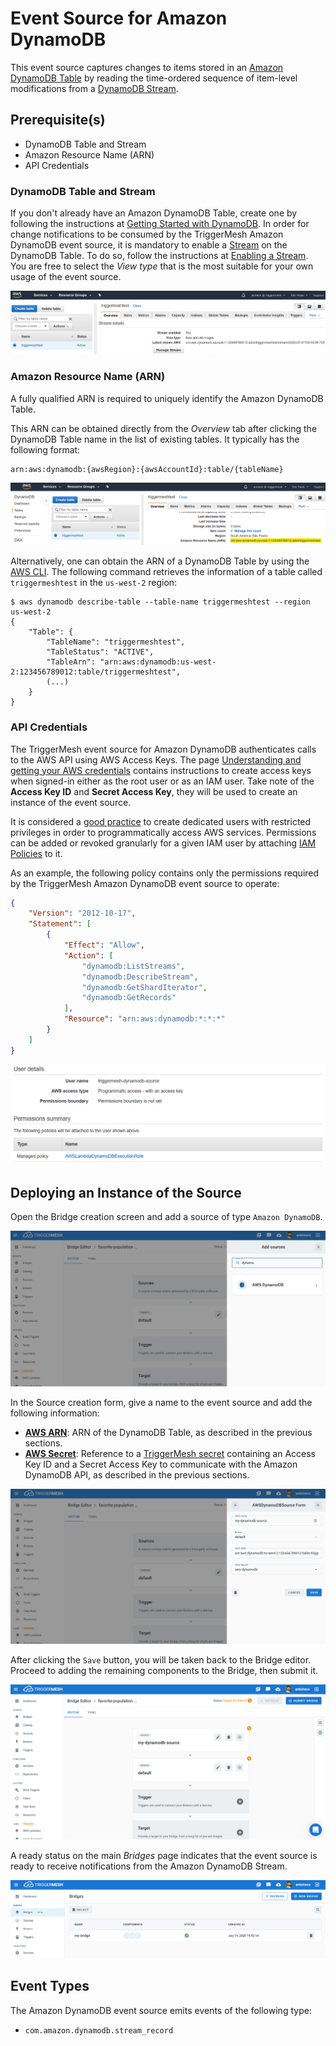 # Event Source for Amazon DynamoDB

This event source captures changes to items stored in an [Amazon DynamoDB Table][ddb-docs] by reading the time-ordered
sequence of item-level modifications from a [DynamoDB Stream][ddb-streams].

## Prerequisite(s)

- DynamoDB Table and Stream
- Amazon Resource Name (ARN)
- API Credentials

### DynamoDB Table and Stream

If you don't already have an Amazon DynamoDB Table, create one by following the instructions at [Getting Started with
DynamoDB][ddb-gettingstarted]. In order for change notifications to be consumed by the TriggerMesh Amazon DynamoDB event
source, it is mandatory to enable a [Stream][ddb-streams] on the DynamoDB Table. To do so, follow the instructions at
[Enabling a Stream][ddb-stream-enable]. You are free to select the _View type_ that is the most suitable for your own
usage of the event source.

![DynamoDB Table](../../assets/images/awsdynamodb-source/table-1.png)

### Amazon Resource Name (ARN)

A fully qualified ARN is required to uniquely identify the Amazon DynamoDB Table.

This ARN can be obtained directly from the _Overview_ tab after clicking the DynamoDB Table name in the list of existing
tables. It typically has the following format:

```
arn:aws:dynamodb:{awsRegion}:{awsAccountId}:table/{tableName}
```

![DynamoDB Table ARN](../../assets/images/awsdynamodb-source/table-2.png)

Alternatively, one can obtain the ARN of a DynamoDB Table by using the [AWS CLI][aws-cli]. The following command
retrieves the information of a table called `triggermeshtest` in the `us-west-2` region:

```console
$ aws dynamodb describe-table --table-name triggermeshtest --region us-west-2
{
    "Table": {
        "TableName": "triggermeshtest",
        "TableStatus": "ACTIVE",
        "TableArn": "arn:aws:dynamodb:us-west-2:123456789012:table/triggermeshtest",
        (...)
    }
}
```

### API Credentials

The TriggerMesh event source for Amazon DynamoDB authenticates calls to the AWS API using AWS Access Keys. The page
[Understanding and getting your AWS credentials][accesskey] contains instructions to create access keys when signed-in
either as the root user or as an IAM user. Take note of the **Access Key ID** and **Secret Access Key**, they will be
used to create an instance of the event source.

It is considered a [good practice][iam-bestpractices] to create dedicated users with restricted privileges in order to
programmatically access AWS services. Permissions can be added or revoked granularly for a given IAM user by attaching
[IAM Policies][iam-policies] to it.

As an example, the following policy contains only the permissions required by the TriggerMesh Amazon DynamoDB event
source to operate:

```json
{
    "Version": "2012-10-17",
    "Statement": [
        {
            "Effect": "Allow",
            "Action": [
                "dynamodb:ListStreams",
                "dynamodb:DescribeStream",
                "dynamodb:GetShardIterator",
                "dynamodb:GetRecords"
            ],
            "Resource": "arn:aws:dynamodb:*:*:*"
        }
    ]
}
```

![Creating an IAM user](../../assets/images/awsdynamodb-source/iam-user-1.png)

## Deploying an Instance of the Source

Open the Bridge creation screen and add a source of type `Amazon DynamoDB`.

![Adding an Amazon DynamoDB source](../../assets/images/awsdynamodb-source/create-bridge-1.png)

In the Source creation form, give a name to the event source and add the following information:

- [**AWS ARN**][arn]: ARN of the DynamoDB Table, as described in the previous sections.
- [**AWS Secret**][accesskey]: Reference to a [TriggerMesh secret][tm-secret] containing an Access Key ID and a Secret
  Access Key to communicate with the Amazon DynamoDB API, as described in the previous sections.

![Amazon DynamoDB source form](../../assets/images/awsdynamodb-source/create-bridge-2.png)

After clicking the `Save` button, you will be taken back to the Bridge editor. Proceed to adding the remaining
components to the Bridge, then submit it.

![Bridge overview](../../assets/images/awsdynamodb-source/create-bridge-3.png)

A ready status on the main _Bridges_ page indicates that the event source is ready to receive notifications from the
Amazon DynamoDB Stream.

![Bridge status](../../assets/images/bridge-status-green.png)

## Event Types

The Amazon DynamoDB event source emits events of the following type:

- `com.amazon.dynamodb.stream_record`

[arn]: https://docs.aws.amazon.com/IAM/latest/UserGuide/list_amazondynamodb.html#amazondynamodb-resources-for-iam-policies
[accesskey]: https://docs.aws.amazon.com/general/latest/gr/aws-sec-cred-types.html#access-keys-and-secret-access-keys
[aws-cli]: https://aws.amazon.com/cli/
[iam-bestpractices]: https://docs.aws.amazon.com/general/latest/gr/aws-access-keys-best-practices.html#iam-user-access-keys
[iam-policies]: https://docs.aws.amazon.com/IAM/latest/UserGuide/access_policies.html

[ddb-docs]: https://docs.aws.amazon.com/amazondynamodb/latest/developerguide/Introduction.html
[ddb-streams]: https://docs.aws.amazon.com/amazondynamodb/latest/developerguide/Streams.html
[ddb-gettingstarted]: https://docs.aws.amazon.com/amazondynamodb/latest/developerguide/GettingStartedDynamoDB.html
[ddb-stream-enable]: https://docs.aws.amazon.com/amazondynamodb/latest/developerguide/Streams.html#Streams.Enabling

[tm-secret]: ../secrets.md
